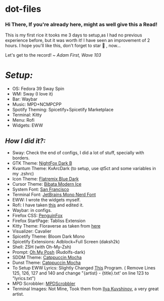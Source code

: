 # dot-files
### Hi There, If you're already here, might as well give this a Read!
This is my first rice it tooks me 3 days to setup,as I had no previous experience before, but it was worth it! I have seen an improvement of 2 hours. I hope you'll like this, don't forget to star 🌟 , now...

Let's get to the record!
~ *Adam First, Wave 103*
# *Setup:*
 - OS: Fedora 39 Sway Spin
 - WM: Sway (I love it)
 - Bar: Waybar
 - Music: MPD+NCMPCPP 
 - Spotify Theming: Spicetify+Spicetify Marketplace
 - Terminal: Kitty
 - Menu: Rofi
 - Widgets: EWW
## *How I did it?:*
 
 - Sway: Check the end of configs, I did a lot of stuff, specially with borders.
 - GTK Theme: [NightFox Dark B](https://github.com/Fausto-Korpsvart/Nightfox-GTK-Theme)
 - Kvantum Theme: KvArcDark  (to setup, use qt5ct and some variables in my .zshrc)
 - Icon Theme: [Flatremix Blue Dark](https://www.gnome-look.org/p/1012430/)
 - Cursor Theme: [Bibata Modern Ice](https://www.gnome-look.org/p/1197198)
 - System Font: [San Francisco](https://github.com/sahibjotsaggu/San-Francisco-Pro-Fonts)
 - Terminal Font: [JetBrains Mono Nerd Font](https://www.jetbrains.com/lp/mono/)
 - EWW: I wrote the widgets myself. 
 - Rofi: I have taken [this](https://github.com/adi1090x/rofi) and edited it.
 - Waybar: in configs.
 - Firefox CSS: [PenguinFox](https://github.com/p3nguin-kun/penguinFox)
 - Firefox StartPage: Tabliss Extension
 - Kitty Theme: Floraverse as taken from [here](https://github.com/dexpota/kitty-themes)
 - Visualizer: Cavalier
 - Spicetify Theme: Bloom Dark Mono
 - Spicetify Extensions: Adblock+Full Screen (daksh2k)
 - Shell: ZSH (with Oh-My-Zsh)
 - Prompt: [Oh My Posh](https://ohmyposh.dev/) (Rudolfs-dark)
 - SDDM Theme: [Catppuccin Mocha](https://github.com/catppuccin/sddm)
 - Dunst Theme: [Catppuccin Mocha](https://github.com/catppuccin/dunst)
 - To Setup EWW Lyrics: Slightly Changed [This](https://github.com/JakeStanger/mpd-lyricsd) Program. (  Remove Lines 125, 126, 127 and 140 and change "{artist} - {title}.txt' on line 123 to "lyrics.txt")
 - MPD Scrobbler: [MPDScrobbler](https://github.com/dbeley/mpdscrobble#Configuration)
 - Terminal Images: Not Mine, Took them from [Ilya Kuvshinov](https://www.deviantart.com/kuvshinov-ilya/gallery?page=20), a very great artist.
